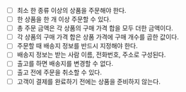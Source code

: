 - [ ] 최소 한 종류 이상의 상품을 주문해야 한다.
- [ ] 한 상품을 한 개 이상 주문할 수 있다.
- [ ] 총 주문 금액은 각 상품의 구매 가격 합을 모두 더한 금액이다.
- [ ] 각 상품의 구매 가격 합은 상품 가격에 구매 개수를 곱한 값이다.
- [ ] 주문할 때 배송지 정보를 반드시 지정해야 한다.
- [ ] 배송지 정보는 받는 사람 이름, 전화번호, 주소로 구성된다.
- [ ] 출고를 하면 배송지를 변경할 수 없다.
- [ ] 출고 전에 주문을 취소할 수 있다.
- [ ] 고객이 결제를 완료하기 전에는 상품을 준비하지 않는다.